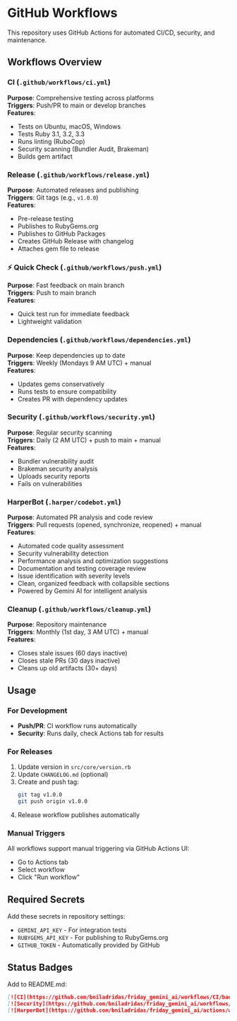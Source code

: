 # GitHub Workflows

This repository uses GitHub Actions for automated CI/CD, security, and maintenance.

## Workflows Overview

### **CI** (`.github/workflows/ci.yml`)
**Purpose**: Comprehensive testing across platforms  
**Triggers**: Push/PR to main or develop branches  
**Features**:
- Tests on Ubuntu, macOS, Windows
- Tests Ruby 3.1, 3.2, 3.3
- Runs linting (RuboCop)
- Security scanning (Bundler Audit, Brakeman)
- Builds gem artifact

### **Release** (`.github/workflows/release.yml`)
**Purpose**: Automated releases and publishing  
**Triggers**: Git tags (e.g., `v1.0.0`)  
**Features**:
- Pre-release testing
- Publishes to RubyGems.org
- Publishes to GitHub Packages
- Creates GitHub Release with changelog
- Attaches gem file to release

### ⚡ **Quick Check** (`.github/workflows/push.yml`)
**Purpose**: Fast feedback on main branch  
**Triggers**: Push to main branch  
**Features**:
- Quick test run for immediate feedback
- Lightweight validation

### **Dependencies** (`.github/workflows/dependencies.yml`)
**Purpose**: Keep dependencies up to date  
**Triggers**: Weekly (Mondays 9 AM UTC) + manual  
**Features**:
- Updates gems conservatively
- Runs tests to ensure compatibility
- Creates PR with dependency updates

### **Security** (`.github/workflows/security.yml`)
**Purpose**: Regular security scanning  
**Triggers**: Daily (2 AM UTC) + push to main + manual  
**Features**:
- Bundler vulnerability audit
- Brakeman security analysis
- Uploads security reports
- Fails on vulnerabilities

### **HarperBot** (`.harper/codebot.yml`)
**Purpose**: Automated PR analysis and code review  
**Triggers**: Pull requests (opened, synchronize, reopened) + manual  
**Features**:
- Automated code quality assessment
- Security vulnerability detection
- Performance analysis and optimization suggestions
- Documentation and testing coverage review
- Issue identification with severity levels
- Clean, organized feedback with collapsible sections
- Powered by Gemini AI for intelligent analysis

### **Cleanup** (`.github/workflows/cleanup.yml`)
**Purpose**: Repository maintenance  
**Triggers**: Monthly (1st day, 3 AM UTC) + manual  
**Features**:
- Closes stale issues (60 days inactive)
- Closes stale PRs (30 days inactive)
- Cleans up old artifacts (30+ days)

## Usage

### For Development
- **Push/PR**: CI workflow runs automatically
- **Security**: Runs daily, check Actions tab for results

### For Releases
1. Update version in `src/core/version.rb`
2. Update `CHANGELOG.md` (optional)
3. Create and push tag:
   ```bash
   git tag v1.0.0
   git push origin v1.0.0
   ```
4. Release workflow publishes automatically

### Manual Triggers
All workflows support manual triggering via GitHub Actions UI:
- Go to Actions tab
- Select workflow
- Click "Run workflow"

## Required Secrets

Add these secrets in repository settings:

- `GEMINI_API_KEY` - For integration tests
- `RUBYGEMS_API_KEY` - For publishing to RubyGems.org
- `GITHUB_TOKEN` - Automatically provided by GitHub

## Status Badges

Add to README.md:
```markdown
[![CI](https://github.com/bniladridas/friday_gemini_ai/workflows/CI/badge.svg)](https://github.com/bniladridas/friday_gemini_ai/actions/workflows/ci.yml)
[![Security](https://github.com/bniladridas/friday_gemini_ai/workflows/Security/badge.svg)](https://github.com/bniladridas/friday_gemini_ai/actions/workflows/security.yml)
[![HarperBot](https://github.com/bniladridas/friday_gemini_ai/actions/workflows/codebot.yml/badge.svg)](https://github.com/bniladridas/friday_gemini_ai/actions/workflows/codebot.yml)
```